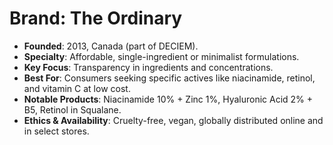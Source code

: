 # Brand: The Ordinary
- **Founded**: 2013, Canada (part of DECIEM).
- **Specialty**: Affordable, single-ingredient or minimalist formulations.
- **Key Focus**: Transparency in ingredients and concentrations.
- **Best For**: Consumers seeking specific actives like niacinamide, retinol, and vitamin C at low cost.
- **Notable Products**: Niacinamide 10% + Zinc 1%, Hyaluronic Acid 2% + B5, Retinol in Squalane.
- **Ethics & Availability**: Cruelty-free, vegan, globally distributed online and in select stores.
